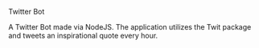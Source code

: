Twitter Bot

A Twitter Bot made via NodeJS. The application utilizes the Twit package and tweets an inspirational quote every hour.
